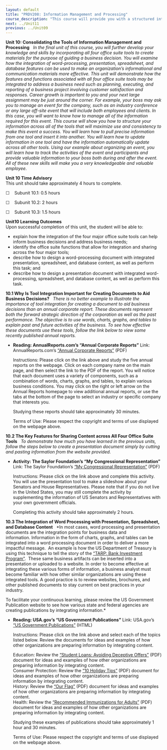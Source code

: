 ```yaml
---
layout: default
title: "PRDV208: Information Management and Processing"
course_description: "This course will provide you with a structured introduction to the key tools and techniques used in information management and processing, such as integrating content from various sources and constructing graphs to show data relationships that are often used to process and present information in business decision-making."
next: ../Unit11
previous: ../Unit09
---
```

**Unit 10: Consolidating the Tools of Information Management and
Processing** <span id="10"></span> 
*In the final unit of this course, you will further develop your
knowledge and skills by incorporating all four office suite tools to
create materials for the purpose of guiding a business decision. You
will examine how the integration of word-processing, presentation,
spreadsheet, and database features can be used to make an organization’s
informational and communication materials more effective. This unit will
demonstrate how the features and functions associated with all four
office suite tools may be integrated to address a business need such as
planning, executing, and reporting of a business project involving
customer satisfaction and responses. Career growth is important to you
and your next large assignment may be just around the corner. For
example, your boss may ask you to manage an event for the company, such
as an industry conference or any large off-site event that will include
both employees and clients. In this case, you will want to know how to
manage all of the information required for this event. This course will
show you how to structure your information across all of the tools that
will maximize use and consistency to make this event a success. You will
learn how to pull precise information from one tool and insert it into
another. You will learn how to update information in one tool and have
the information automatically update across all other tools. Using our
example about organizing an event, you will learn how to track the
activities of the event and participants and provide valuable
information to your boss both during and after the event. All of these
new skills will make you a very knowledgeable and valuable employee.*

**Unit 10 Time Advisory**  
This unit should take approximately 4 hours to complete.  
  
 ☐    Subunit 10.1: 0.5 hours  
  
 ☐    Subunit 10.2: 2 hours  
  
 ☐    Subunit 10.3: 1.5 hours

**Unit10 Learning Outcomes**  
Upon successful completion of this unit, the student will be able to:
-   explain how the integration of the four major office suite tools can
    help inform business decisions and address business needs;
-   identify the office suite functions that allow for integration and
    sharing across the four major tools;
-   describe how to design a word-processing document with integrated
    presentation, spreadsheet, and database content, as well as perform
    this task; and
-   describe how to design a presentation document with integrated
    word-processing, spreadsheet, and database content, as well as
    perform this task.

**10.1 Why Is Tool Integration Important for Creating Documents to Aid
Business Decisions?** <span id="10.1"></span> 
*There is no better example to illustrate the importance of tool
integration for creating a document to aid business decisions than an
annual corporate report. These documents represent both the forward
strategic direction of the corporation as well as the past
performance. The objective is to use words, charts, graphs, and tables
to explain past and future activities of the business. To see how
effective these documents use these tools, follow the link below to view
some recently published annual reports.*

-   **Reading: AnnualReports.com’s “Annual Corporate Reports”**
    Link: AnnualReports.com’s [“Annual Corporate
    Reports”](http://www.annualreports.com/) (PDF)  
      
     Instructions: Please click on the link above and study the five
    annual reports on the webpage. Click on each company name on the
    main page, and then select the link to the PDF of the report. You
    will notice that each document uses a variety of components, such as
    a combination of words, charts, graphs, and tables, to explain
    various business conditions. You may click on the right or left
    arrow on the Annual Reports homepage to view additional annual
    reports, or use the tabs at the bottom of the page to select an
    industry or specific company that interests you.  
      
     Studying these reports should take approximately 30 minutes.  
      
     Terms of Use: Please respect the copyright and terms of use
    displayed on the webpage above.

**10.2 The Key Features for Sharing Content across All Four Office Suite
Tools** <span id="10.2"></span> 
*To demonstrate how much you have learned in the previous units, follow
the steps below to create a presentation document simply by cutting and
pasting information from the website provided.*

-   **Activity: The Saylor Foundation’s “My Congressional
    Representation”**
    Link: The Saylor Foundation’s [“My Congressional
    Representation”](https://resources.saylor.org/archived/wp-content/uploads/2013/01/PRDV208-10.2-My-Congressional-Representation-Activity-FINAL.pdf)
    (PDF)  
      
     Instructions: Please click on the link above and complete this
    activity. You will use the presentation tool to make a slideshow
    about your Senators and House Representatives. Please note that if
    you do not live in the United States, you may still complete the
    activity by supplementing the information of US Senators and
    Representatives with your own government officials.  
      
     Completing this activity should take approximately 2 hours.

**10.3 The Integration of Word Processing with Presentation,
Spreadsheet, and Database Content** <span id="10.3"></span> 
*In most cases, word processing and presentation documents are the
integration points for business data and information. Information in the
form of charts, graphs, and tables can be integrated into a word
processing document in order to deliver a more impactful message.  An
example is how the US Department of Treasury is using this technique to
tell the story of the [“TARP: Bank Investment
Program”](http://www.treasury.gov/initiatives/financial-stability/TARP-Programs/bank-investment-programs/Pages/default.aspx). 
These same business artifacts can be inserted into a presentation or
uploaded to a website. In order to become effective at integrating these
various forms of information, a business analyst must become familiar
with how other similar organizations are using these integrated tools. A
good practice is to review websites, brochures, and other published
documents to stay current on best practices in your industry.  
  
 To facilitate your continuous learning, please review the US Government
Publication website to see how various state and federal agencies are
creating publications by integrating information.*

-   **Reading: USA.gov’s “US Government Publications”**
    Link: USA.gov’s [“US Government
    Publications”](http://publications.usa.gov/USAPubs.php?PubID=648) (HTML)  
      
     Instructions: Please click on the link above and select each of the
    topics listed below. Review the documents for ideas and examples of
    how other organizations are preparing information by integrating
    content.  
      
     Education: Review the [“Student Loans: Avoiding Deceptive
    Offers”](http://publications.usa.gov/USAPubs.php?PubID=233) (PDF)
    document for ideas and examples of how other organizations are
    preparing information by integrating content.  
     Consumer Protection: Review the [“10 Holiday
    Tips”](http://publications.usa.gov/USAPubs.php?PubID=824) (PDF)
    document for ideas and examples of how other organizations are
    preparing information by integrating content.  
     History: Review the [“Our
    Flag”](http://publications.usa.gov/USAPubs.php?PubID=1242) (PDF)
    document for ideas and examples of how other organizations are
    preparing information by integrating content.  
     Health: Review the [“Recommended Immunizations for
    Adults”](http://publications.usa.gov/USAPubs.php?PubID=658) (PDF)
    document for ideas and examples of how other organizations are
    preparing information by integrating content.  
      
     Studying these examples of publications should take approximately 1
    hour and 30 minutes.  
      
     Terms of Use: Please respect the copyright and terms of use
    displayed on the webpage above.


